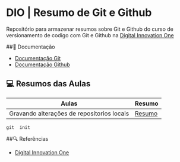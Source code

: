 
# DIO | Resumo de Git e Github

Repositório para armazenar resumos sobre Git e Github do curso de versionamento de codigo com Git e Github na [Digital Innovation One](https://web.dio.me/home)

##📒 Documentação

- [Documentação Git](https://git-scm.com/docs/git/pt_BR)
- [Documentação Github](https://docs.github.com/pt)

## 💻 Resumos das Aulas
| Aulas | Resumo |
|--------|--------|
|Gravando alterações de repositorios locais       |[Resumo]()|

````
git  init

````
##🔍 Referências

- [Digital Innovation One](https://web.dio.me/home)
